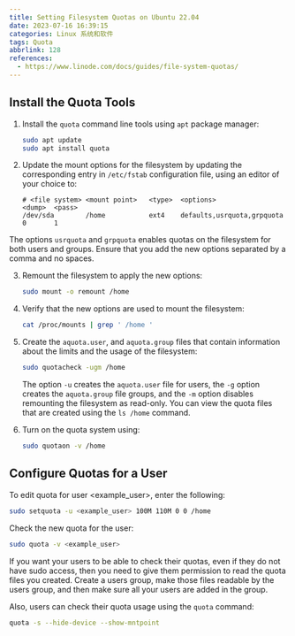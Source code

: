 ```yaml
---
title: Setting Filesystem Quotas on Ubuntu 22.04
date: 2023-07-16 16:39:15
categories: Linux 系统和软件
tags: Quota
abbrlink: 128
references:
  - https://www.linode.com/docs/guides/file-system-quotas/
---
```

## Install the Quota Tools

1. Install the `quota` command line tools using `apt` package manager:

    ```sh
    sudo apt update
    sudo apt install quota
    ```

2. Update the mount options for the filesystem by updating the corresponding entry in `/etc/fstab` configuration file, using an editor of your choice to:

    ```
    # <file system> <mount point>   <type>  <options>                  <dump>  <pass>
    /dev/sda        /home           ext4    defaults,usrquota,grpquota 0       1
    ```

The options `usrquota` and `grpquota` enables quotas on the filesystem for both users and groups.
Ensure that you add the new options separated by a comma and no spaces.

<!-- more -->

3. Remount the filesystem to apply the new options:

    ```sh
    sudo mount -o remount /home
    ```

4. Verify that the new options are used to mount the filesystem:
    
    ```sh
    cat /proc/mounts | grep ' /home '
    ```

5. Create the `aquota.user`, and `aquota.group` files that contain information about the limits and the usage of the filesystem:

    ```sh
    sudo quotacheck -ugm /home
    ```

    The option `-u` creates the `aquota.user` file for users, the `-g` option creates the `aquota.group` file groups, and the `-m` option disables remounting the filesystem as read-only.
    You can view the quota files that are created using the `ls /home` command.

6. Turn on the quota system using:

    ```sh
    sudo quotaon -v /home
    ```

## Configure Quotas for a User

To edit quota for user <example_user>, enter the following:

```sh
sudo setquota -u <example_user> 100M 110M 0 0 /home
```

Check the new quota for the user:

```sh
sudo quota -v <example_user>
```

If you want your users to be able to check their quotas, even if they do not have sudo access, then you need to give them permission to read the quota files you created.
Create a users group, make those files readable by the users group, and then make sure all your users are added in the group.

Also, users can check their quota usage using the `quota` command:

```sh
quota -s --hide-device --show-mntpoint
```
